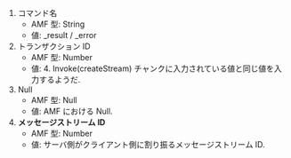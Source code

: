 1. コマンド名
   * AMF 型: String
   * 値: \_result / \_error
2. トランザクション ID
   * AMF 型: Number
   * 値: 4. Invoke(createStream) チャンクに入力されている値と同じ値を入力するようだ.
3. Null
   * AMF 型: Null
   * 値: AMF における Null.
4. **メッセージストリーム ID**
   * AMF 型: Number
   * 値: サーバ側がクライアント側に割り振るメッセージストリーム ID.
